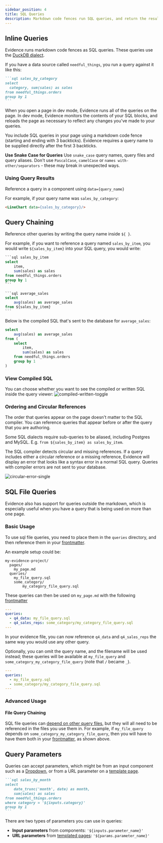 ```yaml
---
sidebar_position: 4
title: SQL Queries
description: Markdown code fences run SQL queries, and return the results as data for components.
---
```


## Inline Queries

Evidence runs markdown code fences as SQL queries. These queries use the [DuckDB dialect](https://duckdb.org/docs/sql/introduction).

If you have a data source called `needful_things`, you run a query against it like this:

````markdown
```sql sales_by_category
select 
  category, sum(sales) as sales
from needful_things.orders
group by 1
```
````

When you open a page in dev mode, Evidence runs all of the queries on the page. In dev mode, Evidence monitors the contents of your SQL blocks, and reloads the page as necessary to reflect any changes you've made to your queries.

You include SQL queries in your page using a markdown code fence (starting and ending with 3 backticks). Evidence requires a query name to be supplied directly after the first 3 backticks.

<Alert status=warning>

**Use Snake Case for Queries**
Use `snake_case` query names, query files and query aliases. Don't use `PascalCase`, `camelCase` or `names with-other/separators` - these may break in unexpected ways.

</Alert>


### Using Query Results

Reference a query in a component using `data={query_name}`

For example, if your query name was `sales_by_category`:

```markdown
<LineChart data={sales_by_category}/>
```

## Query Chaining

Reference other queries by writing the query name inside `${ }`.

For example, if you want to reference a query named `sales_by_item`, you would write `${sales_by_item}` into your SQL query, you would write:

````sql
```sql sales_by_item
select
    item,
    sum(sales) as sales
from needful_things.orders
group by 1
```

```sql average_sales
select
    avg(sales) as average_sales
from ${sales_by_item}
```
````

Below is the compiled SQL that's sent to the database for `average_sales`:

```sql
select
    avg(sales) as average_sales
from (
    select
        item,
        sum(sales) as sales
    from needful_things.orders
    group by 1
)
```

### View Compiled SQL

You can choose whether you want to see the compiled or written SQL inside the query viewer:
![compiled-written-toggle](/img/compiled-written-toggle.gif)

### Ordering and Circular References

The order that queries appear on the page doesn't matter to the SQL compiler. You can reference queries that appear before or after the query that you are authoring.

Some SQL dialects require sub-queries to be aliased, including Postgres and MySQL. E.g. `from ${sales_by_item} as sales_by_item`.

The SQL compiler detects circular and missing references. If a query includes either a circular reference or a missing reference, Evidence will display an error that looks like a syntax error in a normal SQL query. Queries with compiler errors are not sent to your database.

![circular-error-single](/img/circular-error-single.png)

## SQL File Queries

Evidence also has support for queries outside the markdown, which is especially useful when you have a query that is being used on more than one page.

### Basic Usage

To use sql file queries, you need to place them in the `queries` directory, and then reference them in your [frontmatter](/reference/markdown/#frontmatter).

An example setup could be:

```
my-evidence-project/
  pages/
    my_page.md
  queries/
    my_file_query.sql
    some_category/
        my_category_file_query.sql
```

These queries can then be used on `my_page.md` with the following [frontmatter](/reference/markdown/#frontmatter)

```yaml
---
queries:
  - q4_data: my_file_query.sql
  - q4_sales_reps: some_category/my_category_file_query.sql
---
```

In your evidence file, you can now reference `q4_data` and `q4_sales_reps` the same way you would use any other query.

Optionally, you can omit the query name, and the filename will be used instead; these queries will be available at `my_file_query` and `some_category_my_category_file_query` (note that `/` became `_`).

```yaml
---
queries:
  - my_file_query.sql
  - some_category/my_category_file_query.sql
---
```

### Advanced Usage

#### File Query Chaining

SQL file queries can [depend on other query files](/core-concepts/queries/#query-chaining), but they will all need to be referenced in the files you use them in. For example, if `my_file_query` depends on `some_category_my_category_file_query`, then you will have to have them both in your [frontmatter](/reference/markdown/#frontmatter), as shown above.

## Query Parameters

Queries can accept parameters, which might be from an input component such as a [Dropdown](/components/dropdown), or from a URL parameter on a [template page](/core-concepts/templated-pages).

````markdown
```sql sales_by_month
select
    date_trunc('month', date) as month,
    sum(sales) as sales
from needful_things.orders
where category = '${inputs.category}'
group by 1
```
````

There are two types of parameters you can use in queries:
- **Input parameters** from components: `'${inputs.parameter_name}'`
- **URL parameters** from [templated pages](/core-concepts/templated-pages): `'${params.parameter_name}'`
